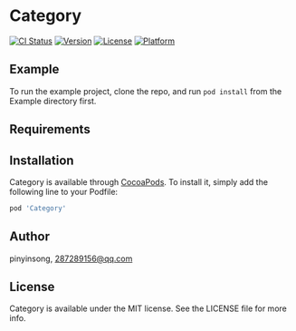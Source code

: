 # Category

[![CI Status](https://img.shields.io/travis/pinyinsong/Category.svg?style=flat)](https://travis-ci.org/pinyinsong/Category)
[![Version](https://img.shields.io/cocoapods/v/Category.svg?style=flat)](https://cocoapods.org/pods/Category)
[![License](https://img.shields.io/cocoapods/l/Category.svg?style=flat)](https://cocoapods.org/pods/Category)
[![Platform](https://img.shields.io/cocoapods/p/Category.svg?style=flat)](https://cocoapods.org/pods/Category)

## Example

To run the example project, clone the repo, and run `pod install` from the Example directory first.

## Requirements

## Installation

Category is available through [CocoaPods](https://cocoapods.org). To install
it, simply add the following line to your Podfile:

```ruby
pod 'Category'
```

## Author

pinyinsong, 287289156@qq.com

## License

Category is available under the MIT license. See the LICENSE file for more info.
